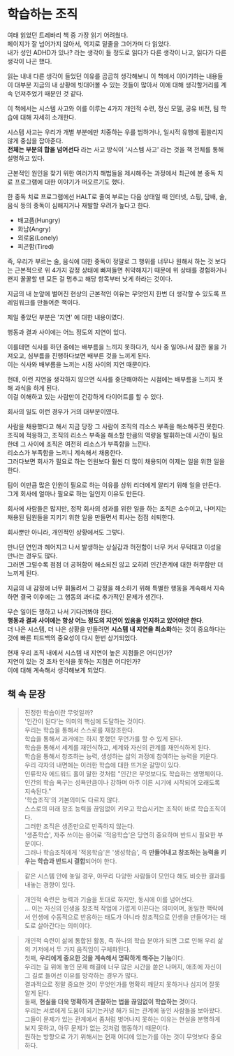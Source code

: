 # 학습하는 조직

여태 읽었던 트레바리 책 중 가장 읽기 어려웠다.  
페이지가 잘 넘어가지 않아서, 억지로 밑줄을 그어가며 다 읽었다.  
내가 성인 ADHD가 있나? 라는 생각이 들 정도로 읽다가 다른 생각이 나고, 읽다가 다른 생각이 나곤 했다.  
  
읽는 내내 다른 생각이 들었던 이유를 곰곰히 생각해보니 이 책에서 이야기하는 내용들이 대부분 지금의 내 상황에 빗대어볼 수 있는 것들이 많아서 이에 대해 생각할거리를 계속 던져주었기 때문인 것 같다.  
  
이 책에서는 시스템 사고와 이를 이루는 4가지 개인적 수련, 정신 모델, 공유 비전, 팀 학습에 대해 자세히 소개한다.  
  
시스템 사고는 우리가 개별 부분에만 치중하는 우를 범하거나, 일시적 유행에 휩쓸리지 않게 중심을 잡아준다.  
**전체는 부분의 합을 넘어선다** 라는 사고 방식이 '시스템 사고' 라는 것을 책 전체를 통해 설명하고 있다.  
  
근본적인 원인을 찾기 위한 여러가지 해법들을 제시해주는 과정에서 최근에 본 중독 치료 프로그램에 대한 이야기가 떠오르기도 했다.  

한 중독 치료 프로그램에선 HALT로 줄여 부르는 다음 상태일 때 인터넷, 쇼핑, 담배, 술, 음식 등의 중독이 심해지거나 재발할 우려가 높다고 한다.  
  
- 배고픔(Hungry)
- 화남(Angry)
- 외로움(Lonely)
- 피곤함(Tired)

즉, 우리가 부르는 술, 음식에 대한 중독이 정말로 그 행위를 너무나 원해서 하는 것 보다는 근본적으로 위 4가지 감정 상태에 빠져들면 취약해지기 때문에 위 상태를 경험하거나 왠지 꿀꿀할 땐 모든 걸 멈추고 해당 항목부터 낫게 하라는 것이다.  
  
지금의 내 눈앞에 벌어진 현상의 근본적인 이유는 무엇인지 한번 더 생각할 수 있도록 프레임워크를 만들어준 책이다.  
  
제일 좋았던 부분은 '지연' 에 대한 내용이였다.  
    
행동과 결과 사이에는 어느 정도의 지연이 있다.  
  
이를테면 식사를 하던 중에는 배부름을 느끼지 못하다가, 식사 중 일어나서 잠깐 물을 가져오고, 심부름을 진행하다보면 배부른 것을 느끼게 된다.  
이는 식사와 배부름을 느끼는 시점 사이의 지연 때문이다.  
  
헌데, 이런 지연을 생각하지 않으면 식사를 중단해야하는 시점에는 배부름을 느끼지 못해 과식을 하게 된다.  
이걸 이해하고 있는 사람만이 건강하게 다이어트를 할 수 있다.  
  
회사의 일도 이런 경우가 거의 대부분이였다.  
  
사람을 채용했다고 해서 지금 당장 그 사람이 조직의 리소스 부족을 해소해주진 못한다.  
조직에 적응하고, 조직의 리소스 부족을 해소할 만큼의 역량을 발휘하는데 시간이 필요한데 그 사이에 조직은 여전히 리소스가 부족함을 느낀다.  
리소스가 부족함을 느끼니 계속해서 채용한다.  
그러다보면 회사가 필요로 하는 인원보다 훨씬 더 많이 채용되어 이제는 일을 위한 일을 한다.  
  
팀이 이만큼 많은 인원이 필요로 하는 이유를 상위 리더에게 알리기 위해 일을 만든다.  
그게 회사에 얼마나 필요로 하는 일인지 이유도 만든다.  
  
회사에 사람들은 많지만, 정작 회사의 성과를 위한 일을 하는 조직은 소수이고, 나머지는 채용된 팀원들을 지키기 위한 일을 만들면서 회사는 점점 쇠퇴한다.  
  
회사뿐만 아니라, 개인적인 상황에서도 그렇다.  
  
만나던 연인과 헤어지고 나서 발생하는 상실감과 허전함이 너무 커서 무턱대고 이성을 만나는 경우도 많다.  
그러면 그럴수록 점점 더 공허함이 해소되진 않고 오히려 인간관계에 대한 허무함만 더 느끼게 된다.  
  
지금의 내 감정에 너무 휘둘려서 그 감정을 해소하기 위해 특별한 행동을 계속해서 지속하면 결국 이후에는 그 행동의 과다로 추가적인 문제가 생긴다.  

무슨 일이든 행하고 나서 기다려봐야 한다.  
**행동과 결과 사이에는 항상 어느 정도의 지연이 있음을 인지하고 있어야만 한다**.  
더 나은 시스템, 더 나은 상황을 만들려면 **시스템 내 지연을 최소화**하는 것이 중요하다는 것에 빠른 피드백의 중요성이 다시 한번 상기되었다.  
  
현재 우리 조직 내에서 시스템 내 지연이 높은 지점들은 어디인가?  
지연이 있는 것 조차 인식을 못하는 지점은 어디인가?  
이에 대해 계속해서 생각해보게 되었다.


## 책 속 문장

> 진정한 학습이란 무엇일까?  
> '인간이 된다'는 의미의 핵심에 도달하는 것이다.  
> 우리는 학습을 통해서 스스로를 재창조한다.  
> 학습을 통해서 과거에는 하지 못했던 무언가를 할 수 있게 된다.  
> 학습을 통해서 세계를 재인식하고, 세계와 자신의 관계를 재인식하게 된다.  
> 학습을 통해서 창조하는 능력, 생성하는 삶의 과정에 참여하는 능력을 키운다.  
> 우리 각자의 내면에는 이러한 학습에 대한 뜨거운 갈망이 있다.  
> 인류학자 에드워드 홀이 말한 것처럼 "인간은 무엇보다도 학습하는 생명체이다. 인간의 학습 욕구는 성욕만큼이나 강하며 아주 이른 시기에 시작되어 오래도록 지속된다."  
> '학습조직'의 기본의미도 다르지 않다.  
> 스스로의 미래 창조 능력을 끊임없이 키우고 학습시키는 조직이 바로 학습조직이다.  
> 그러한 조직은 생존만으로 만족하지 않는다.  
> '생존학습', 자주 쓰이는 용어로 '적응학습'은 당연히 중요하며 반드시 필요한 부분이다.  
> 그러나 학습조직에게 '적응학습'은 '생성학습', 즉 **만들어내고 창조하는 능력을 키우는 학습과 반드시 결합**되어야 한다.

> 같은 시스템 안에 놓일 경우, 아무리 다양한 사람들이 모인다 해도 비슷한 결과를 내놓는 경향이 있다.  

> 개인적 숙련은 능력과 기술을 토대로 하지만, 동시에 이를 넘어선다.  
> ...
> 이는 자신의 인생을 창조적 작업에 가깝게 이끈다는 의미이며, 동일한 맥락에서 인생에 수동적으로 반응하는 태도가 아니라 창조적으로 인생을 만들어가는 태도로 살아간다는 의미이다.

> 개인적 숙련이 삶에 통합된 활동, 즉 하나의 학습 분야가 되면 그로 인해 우리 삶의 기저에서 두 가지 움직임이 구체화된다.  
> 첫째, **우리에게 중요한 것을 계속해서 명확하게 해주는 기능**이다.  
> 우리는 길 위에 놓인 문제 해결에 너무 많은 시간을 쏟은 나머지, 애초에 자신이 그 길로 들어선 이유를 망각하는 경우가 많다.  
> 결과적으로 정말 중요한 것이 무엇인가를 명확히 깨닫지 못하거나 심지어 잘못 알게 된다.  
> 둘째, **현실을 더욱 명확하게 관찰하는 법을 끊임없이 학습하는 것**이다.  
> 우리는 서로에게 도움이 되기는커녕 해가 되는 관계에 놓인 사람들을 보아왔다.  
> 그들이 문제가 있는 관계에서 좀처럼 벗어나지 못하는 이유는 현실을 분명하게 보지 못하고, 아무 문제가 없는 것처럼 행동하기 때문이다.  
> 원하는 방향으로 가기 위해서는 현재 어디에 있는가를 아는 것이 무엇보다 중요하다.

> 

